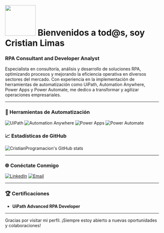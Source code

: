 # <img src="https://i.giphy.com/media/v1.Y2lkPTc5MGI3NjExaWUxbnFhbHNjamZqd3k1NW11aXVuOWJxZ2Ewb2J6c24xbGlxMW5qdyZlcD12MV9pbnRlcm5hbF9naWZfYnlfaWQmY3Q9Zw/YUX1o2sNXIQXP4eSRM/giphy.gif" width="100"/> Bienvenidos a tod@s, soy Cristian Limas


### RPA Consultant and Developer Analyst

Especialista en consultoría, análisis y desarrollo de soluciones RPA, optimizando procesos y mejorando la eficiencia operativa en diversos sectores del mercado. Con experiencia en la implementación de herramientas de automatización como UiPath, Automation Anywhere, Power Apps y Power Automate, me dedico a transformar y agilizar operaciones empresariales.

---

### 🔧 Herramientas de Automatización

![UiPath](https://img.shields.io/badge/UiPath-000000?style=for-the-badge&logo=uipath&logoColor=white)
![Automation Anywhere](https://img.shields.io/badge/Automation%20Anywhere-FF6C37?style=for-the-badge&logo=automation-anywhere&logoColor=white)
![Power Apps](https://img.shields.io/badge/Power%20Apps-742774?style=for-the-badge&logo=power-apps&logoColor=white)
![Power Automate](https://img.shields.io/badge/Power%20Automate-0066FF?style=for-the-badge&logo=power-automate&logoColor=white)


### 📈 Estadísticas de GitHub

![CristianProgramacion's GitHub stats](https://github-readme-stats.vercel.app/api?username=CristianProgramacion&show_icons=true&theme=dark)

---

### 🌐 Conéctate Conmigo

[![LinkedIn](https://img.shields.io/badge/LinkedIn-0077B5?style=for-the-badge&logo=linkedin&logoColor=white)](https://www.linkedin.com/in/cristianalexlimasvillanueva/)
[![Email](https://img.shields.io/badge/Email-D14836?style=for-the-badge&logo=gmail&logoColor=white)](mailto:cristianalex.limas@gmail.com)

---

### 🏆 Certificaciones

- **UiPath Advanced RPA Developer**

---

Gracias por visitar mi perfil. ¡Siempre estoy abierto a nuevas oportunidades y colaboraciones!
